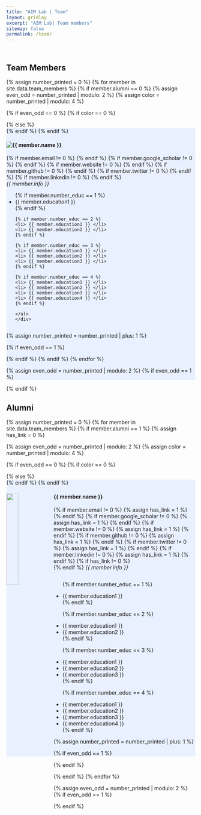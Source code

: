 ```yaml
---
title: "AIM Lab | Team"
layout: gridlay
excerpt: "AIM Lab| Team members"
sitemap: false
permalink: /team/
---
```


<h2 class="project-header" style="padding-top: 24px;">Team Members</h2>

{% assign number_printed = 0 %}
{% for member in site.data.team_members %}
{% if member.alumni == 0 %}
{% assign even_odd = number_printed | modulo: 2 %}
{% assign color = number_printed | modulo: 4 %}

{% if even_odd == 0 %}
 {% if color == 0 %}
  <div class="row team-row">
  {% else %}
  <div class="row team-row" style="background-color: #e9f0ff;">
  {% endif %}
{% endif %}

<div class="col-half">
  <div>
      <img src="{{ site.url }}{{ site.baseurl }}/assets/teampic/{{ member.photo }}" class="img-responsive" style="float: left" />
      <h4>{{ member.name }}</h4>
      {% if member.email != 0 %}
      <a href="{{ member.email }}"> <i class="far fa-envelope icon"></i></a>
      {% endif %}
      {% if member.google_scholar != 0 %}
      <a href="{{ member.google_scholar }}/"> <i class="fa fa-graduation-cap icon"></i></a>
      {% endif %}
      {% if member.website != 0 %}
      <a href="{{ member.website }}"> <i class="fas fa-link icon"></i></a>
      {% endif %}
      {% if member.github != 0 %}
      <a href="{{ member.github }}/"> <i class="fab fa-github-alt icon"></i></a>
      {% endif %}
      {% if member.twitter != 0 %}
      <a href="{{ member.twitter }}/"> <i class="fa fa-twitter icon"></i></a>
      {% endif %}
      {% if member.linkedin != 0 %}
      <a href="{{ member.linkedin }}/"> <i class="fab fa-linkedin-in icon"></i></a>
      {% endif %}
      <br>
      <i>{{ member.info }}<br></i>
      <ul style="overflow: hidden">
    {% if member.number_educ == 1 %}
    <li> {{ member.education1 }} </li>
    {% endif %}
    
    {% if member.number_educ == 2 %}
    <li> {{ member.education1 }} </li>
    <li> {{ member.education2 }} </li>
    {% endif %}
    
    {% if member.number_educ == 3 %}
    <li> {{ member.education1 }} </li>
    <li> {{ member.education2 }} </li>
    <li> {{ member.education3 }} </li>
    {% endif %}
    
    {% if member.number_educ == 4 %}
    <li> {{ member.education1 }} </li>
    <li> {{ member.education2 }} </li>
    <li> {{ member.education3 }} </li>
    <li> {{ member.education4 }} </li>
    {% endif %}
    
    </ul>
    </div>
  </div>

{% assign number_printed = number_printed | plus: 1 %}

{% if even_odd == 1 %}
</div>
{% endif %}
{% endif %}
{% endfor %}

{% assign even_odd = number_printed | modulo: 2 %}
{% if even_odd == 1 %}
</div>
{% endif %}


<h2 class="project-header">Alumni</h2>

{% assign number_printed = 0 %}
{% for member in site.data.team_members %}
{% if member.alumni == 1 %}
{% assign has_link = 0 %}

{% assign even_odd = number_printed | modulo: 2 %}
{% assign color = number_printed | modulo: 4 %}

{% if even_odd == 0 %}
{% if color == 0 %}
<div class="row team-row">
{% else %}
<div class="row team-row" style="background-color: #e9f0ff;">
{% endif %}
{% endif %}

  <div class="col-half">
<div>
  <img src="{{ site.url }}{{ site.baseurl }}/assets/teampic/{{ member.photo }}" class="img-responsive" width="25%" style="float: left" />
  <h4>{{ member.name }}</h4>
  {% if member.email != 0 %}
  <a href="{{ member.email }}"> <i class="far fa-envelope icon"></i></a>
  {% assign has_link = 1 %}
  {% endif %}
  {% if member.google_scholar != 0 %}
  <a href="{{ member.google_scholar }}/"> <i class="ai ai-google-scholar ai-3x icon"></i></a>
  {% assign has_link = 1 %}
  {% endif %}
  {% if member.website != 0 %}
  <a href="{{ member.website }}/"> <i class="fas fa-link icon"></i></a>
  {% assign has_link = 1 %}
  {% endif %}
  {% if member.github != 0 %}
  <a href="{{ member.github }}/"> <i class="fab fa-github-alt icon"></i></a>
  {% assign has_link = 1 %}
  {% endif %}
  {% if member.twitter != 0 %}
  <a href="{{ member.twitter }}/"> <i class="fa fa-twitter icon"></i></a>
  {% assign has_link = 1 %}
  {% endif %}
  {% if member.linkedin != 0 %}
  <a href="{{ member.linkedin }}/"> <i class="fab fa-linkedin-in icon"></i></a>
  {% assign has_link = 1 %}
  {% endif %}
  {% if has_link != 0 %}
  <br>
  {% endif %}
  <i>{{ member.info }}<br></i>
  <ul style="overflow: hidden">
  
  {% if member.number_educ == 1 %}
  <li> {{ member.education1 }} </li>
  {% endif %}
  
  {% if member.number_educ == 2 %}
  <li> {{ member.education1 }} </li>
  <li> {{ member.education2 }} </li>
  {% endif %}
  
  {% if member.number_educ == 3 %}
  <li> {{ member.education1 }} </li>
  <li> {{ member.education2 }} </li>
  <li> {{ member.education3 }} </li>
  {% endif %}
  
  {% if member.number_educ == 4 %}
  <li> {{ member.education1 }} </li>
  <li> {{ member.education2 }} </li>
  <li> {{ member.education3 }} </li>
  <li> {{ member.education4 }} </li>
  {% endif %}
  
  </ul>
  </div>
</div>

{% assign number_printed = number_printed | plus: 1 %}

{% if even_odd == 1 %}
</div>
{% endif %}

{% endif %}
{% endfor %}

{% assign even_odd = number_printed | modulo: 2 %}
{% if even_odd == 1 %}
</div>
{% endif %}

<br />
